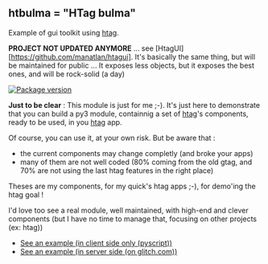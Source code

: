 ## htbulma = "HTag bulma"

Example of gui toolkit using [htag](https://github.com/manatlan/htag).

**PROJECT NOT UPDATED ANYMORE** ... see [HtagUI][https://github.com/manatlan/htagui]. It's basically the same thing, but will be maintained for public ... It exposes less objects, but it exposes the best ones, and will be rock-solid (a day)


<a href="https://pypi.org/project/htbulma/">
    <img src="https://badge.fury.io/py/htbulma.svg" alt="Package version">
</a>

**Just to be clear** : This module is just for me ;-). It's just here to demonstrate that you can build a py3 module, containnig a set of [htag](https://github.com/manatlan/htag)'s components, ready to be used, in you [htag](https://github.com/manatlan/htag) app.

Of course, you can use it, at your own risk. But be aware that :

 * the current components may change completly (and broke your apps)
 * many of them are not well coded (80% coming from the old gtag, and 70% are not using the last htag features in the right place)
 
Theses are my components, for my quick's htag apps ;-), for demo'ing the htag goal !

I'd love too see a real module, well maintained, with high-end and clever components (but I have no time to manage that, focusing on other projects (ex: htag))

 - [See an example (in client side only (pyscript))](https://raw.githack.com/manatlan/htag/main/examples/pyscript_htbulma.html)
 - [See an example (in server side (on glitch.com))](https://htag.glitch.me/Test?app=c99)

